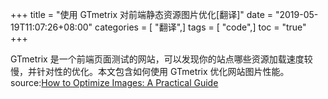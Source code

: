 +++
title = "使用 GTmetrix 对前端静态资源图片优化[翻译]"
date = "2019-05-19T11:07:26+08:00"
categories = [ "翻译",]
tags = [ "code",]
toc = "true"
+++


GTmetrix 是一个前端页面测试的网站，可以发现你的站点哪些资源加载速度较慢，并针对性的优化。本文包含如何使用 GTmetrix 优化网站图片性能。
source:[How to Optimize Images: A Practical Guide](https://gtmetrix.com/blog/how-to-optimize-images-a-practical-guide/)
<!--more-->
